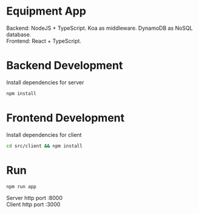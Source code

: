# Equipment App

Backend: NodeJS + TypeScript. Koa as middleware. DynamoDB as NoSQL database. <br />
Frontend: React + TypeScript.

# Backend Development

Install dependencies for server

```bash
npm install
```

# Frontend Development

Install dependencies for client

```bash
cd src/client && npm install
```

# Run

```bash
npm run app
```

Server http port :8000 <br />
Client http port :3000
